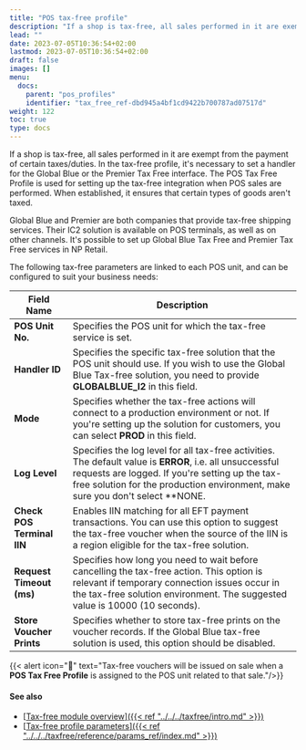 ```yaml
---
title: "POS tax-free profile"
description: "If a shop is tax-free, all sales performed in it are exempt from the payment of certain taxes/duties. In the tax-free profile, it's necessary to set a handler for the Global Blue or the Premier Tax Free interface. "
lead: ""
date: 2023-07-05T10:36:54+02:00
lastmod: 2023-07-05T10:36:54+02:00
draft: false
images: []
menu:
  docs:
    parent: "pos_profiles"
    identifier: "tax_free_ref-dbd945a4bf1cd9422b700787ad07517d"
weight: 122
toc: true
type: docs
---
```


If a shop is tax-free, all sales performed in it are exempt from the payment of certain taxes/duties. In the tax-free profile, it's necessary to set a handler for the Global Blue or the Premier Tax Free interface. The POS Tax Free Profile is used for setting up the tax-free integration when POS sales are performed. When established, it ensures that certain types of goods aren't taxed. 

Global Blue and Premier are both companies that provide tax-free shipping services. Their IC2 solution is available on POS terminals, as well as on other channels. It's possible to set up Global Blue Tax Free and Premier Tax Free services in NP Retail.

The following tax-free parameters are linked to each POS unit, and can be configured to suit your business needs:

| Field Name      | Description |
| ----------- | ----------- |
| **POS Unit No.** | Specifies the POS unit for which the tax-free service is set. |
| **Handler ID** | Specifies the specific tax-free solution that the POS unit should use. If you wish to use the Global Blue Tax-free solution, you need to provide **GLOBALBLUE_I2** in this field. |
| **Mode** |  Specifies whether the tax-free actions will connect to a production environment or not. If you're setting up the solution for customers, you can select **PROD** in this field. |
| **Log Level** | Specifies the log level for all tax-free activities. The default value is **ERROR**, i.e. all unsuccessful requests are logged. If you're setting up the tax-free solution for the production environment, make sure you don't select **NONE. |
| **Check POS Terminal IIN** | Enables IIN matching for all EFT payment transactions. You can use this option to suggest the tax-free voucher when the source of the IIN is a region eligible for the tax-free solution. |
| **Request Timeout (ms)** | Specifies how long you need to wait before cancelling the tax-free action. This option is relevant if temporary connection issues occur in the tax-free solution environment. The suggested value is 10000 (10 seconds). |
| **Store Voucher Prints** | Specifies whether to store tax-free prints on the voucher records. If the Global Blue tax-free solution is used, this option should be disabled. |

{{< alert icon="📝" text="Tax-free vouchers will be issued on sale when a <b>POS Tax Free Profile</b> is assigned to the POS unit related to that sale."/>}}

#### See also

- [<ins>Tax-free module overview<ins>]({{< ref "../../../taxfree/intro.md" >}})
- [<ins>Tax-free profile parameters<ins>]({{< ref "../../../taxfree/reference/params_ref/index.md" >}})